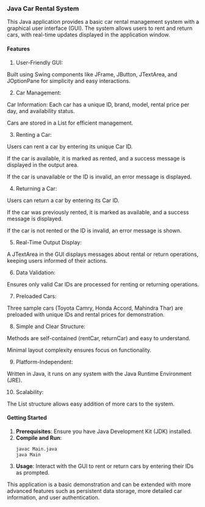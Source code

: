 ### Java Car Rental System

This Java application provides a basic car rental management system with a graphical user interface (GUI). The system allows users to rent and return cars, with real-time updates displayed in the application window.

#### Features

1. User-Friendly GUI:

Built using Swing components like JFrame, JButton, JTextArea, and JOptionPane for simplicity and easy interactions.

2. Car Management:

Car Information: Each car has a unique ID, brand, model, rental price per day, and availability status.

Cars are stored in a List for efficient management.

3. Renting a Car:

Users can rent a car by entering its unique Car ID.

If the car is available, it is marked as rented, and a success message is displayed in the output area.

If the car is unavailable or the ID is invalid, an error message is displayed.

4. Returning a Car:

Users can return a car by entering its Car ID.

If the car was previously rented, it is marked as available, and a success message is displayed.

If the car is not rented or the ID is invalid, an error message is shown.

5. Real-Time Output Display:

A JTextArea in the GUI displays messages about rental or return operations, keeping users informed of their actions.

6. Data Validation:

Ensures only valid Car IDs are processed for renting or returning operations.

7. Preloaded Cars:

Three sample cars (Toyota Camry, Honda Accord, Mahindra Thar) are preloaded with unique IDs and rental prices for demonstration.

8. Simple and Clear Structure:

Methods are self-contained (rentCar, returnCar) and easy to understand.

Minimal layout complexity ensures focus on functionality.

9. Platform-Independent:

Written in Java, it runs on any system with the Java Runtime Environment (JRE).

10. Scalability:

The List<Car> structure allows easy addition of more cars to the system.


#### Getting Started

1. **Prerequisites**: Ensure you have Java Development Kit (JDK) installed.
2. **Compile and Run**:
   ```bash
   javac Main.java
   java Main
   ```
3. **Usage**: Interact with the GUI to rent or return cars by entering their IDs as prompted.

This application is a basic demonstration and can be extended with more advanced features such as persistent data storage, more detailed car information, and user authentication.
